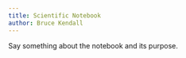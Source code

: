 ```yaml
---
title: Scientific Notebook
author: Bruce Kendall
---
```


Say something about the notebook and its purpose.
